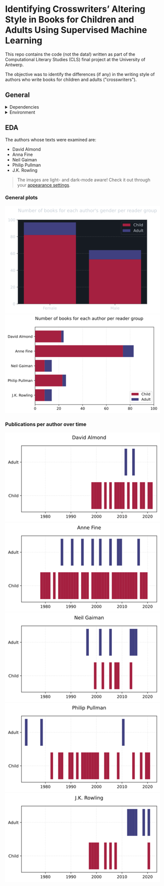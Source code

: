 # Identifying Crosswriters’ Altering Style in Books for Children and Adults Using Supervised Machine Learning

This repo contains the code (not the data!) written as part of the Computational Literary Studies (CLS) final project at the University of Antwerp.

The objective was to identify the differences (if any) in the writing style of authors who write books for children and adults ("crosswriters").

## General

<!-- markdownlint-disable MD033 -->
<details>
    <summary>Dependencies</summary>
    <ul>
        <li>Standard:</li>
        <ul>
            <li><code>__future__</code></li>
            <li><code>os</code></li>
            <li><code>re</code></li>
            <li><code>glob</code></li>
            <li><code>typing</code></li>
        </ul>
        <li>Third-party:</li>
        <ul>
            <li>Numpy</li>
            <li>Pandas</li>
            <li>Matplotlib</li>
            <li>Seaborn</li>
            <li>Scikit-Learn</li>
            <li>Transformers</li>
            <li>pprint</li>
        </ul>
    </ul>
</details>

<details>
<summary>Environment</summary>
<ul>
    <li>Windows 11 + WSL</li>
    <li>Python 3.9.12 (virtualenv)</li>
</ul>
</details>
<!--  -->

## EDA

The authors whose texts were examined are:

- David Almond
- Anna Fine
- Neil Gaiman
- Philip Pullman
- J.K. Rowling

> The images are light- and dark-mode aware! Check it out through your [appearance settings](https://github.com/settings/appearance).

### General plots

<picture>
    <source media="(prefers-color-scheme: dark)" srcset="img/EDA/gender_per_reader_group.svg">
    <source media="(prefers-color-scheme: light)" srcset="img/EDA/gender_per_reader_group_dark.svg">
    <img alt="Number of books per gender of authors" src="img/EDA/gender_per_reader_group_dark.svg">
</picture>

<picture>
    <source media="(prefers-color-scheme: dark)" srcset="img/EDA/books_per_reader_group.svg">
    <source media="(prefers-color-scheme: light)" srcset="img/EDA/books_per_reader_group_dark.svg">
    <img alt="Number of books per reader age group" src="img/EDA/books_per_reader_group.svg">
</picture>

### Publications per author over time

<picture>
    <source media="(prefers-color-scheme: dark)" srcset="img/EDA/publications_per_reader_group_Almond.svg">
    <source media="(prefers-color-scheme: light)" srcset="img/EDA/publications_per_reader_group_Almond_dark.svg">
    <img alt="Almond" src="img/EDA/publications_per_reader_group_Almond.svg">
</picture>
<picture>
    <source media="(prefers-color-scheme: dark)" srcset="img/EDA/publications_per_reader_group_Fine.svg">
    <source media="(prefers-color-scheme: light)" srcset="img/EDA/publications_per_reader_group_Fine_dark.svg">
    <img alt="Fine" src="img/EDA/publications_per_reader_group_Fine.svg">
</picture>
<picture>
    <source media="(prefers-color-scheme: dark)" srcset="img/EDA/publications_per_reader_group_Gaiman.svg">
    <source media="(prefers-color-scheme: light)" srcset="img/EDA/publications_per_reader_group_Gaiman_dark.svg">
    <img alt="Gaiman" src="img/EDA/publications_per_reader_group_Gaiman.svg">
</picture>
<picture>
    <source media="(prefers-color-scheme: dark)" srcset="img/EDA/publications_per_reader_group_Pullman.svg">
    <source media="(prefers-color-scheme: light)" srcset="img/EDA/publications_per_reader_group_Pullman_dark.svg">
    <img alt="Pullman" src="img/EDA/publications_per_reader_group_Pullman.svg">
</picture>
<picture>
    <source media="(prefers-color-scheme: dark)" srcset="img/EDA/publications_per_reader_group_Rowling.svg">
    <source media="(prefers-color-scheme: light)" srcset="img/EDA/publications_per_reader_group_Rowling_dark.svg">
    <img alt="Rowling" src="img/EDA/publications_per_reader_group_Rowling.svg">
</picture>
